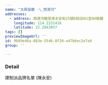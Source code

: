 ```yaml
---
name: "太興餐廳 -\_西灣河"
addresses:
  - address: 西灣河鯉景灣太安街25號D段GD01至04號舖
    longitude: 114.2231416
    latitude: 22.2843037
tags: []
previewImageUrl: ''
id: 9b89e46a-883e-5546-8f20-a47b6ec2e7a9
group: ''

---
```

### Detail
建制派品牌名單 (陳永安)

